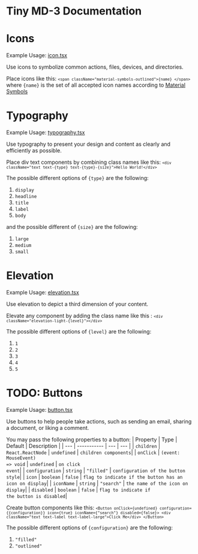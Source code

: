 # Tiny MD-3 Documentation

# Icons
Example Usage: [icon.tsx](https://github.com/highnet/vite-react-ts-md3-components/blob/master/vite-react-ts-md3-components/src/frames/icon.tsx)

Use icons to symbolize common actions, files, devices, and directories.

Place icons like this: <code>`<span className="material-symbols-outlined">{name}
      </span>`</code>
 where <code>{name}</code> is the set of all accepted icon names according to [Material Symbols](https://fonts.google.com/icons)

# Typography

Example Usage: [typography.tsx](https://github.com/highnet/vite-react-ts-md3-components/blob/master/vite-react-ts-md3-components/src/frames/typography.tsx)

Use typography to present your design and content as clearly and efficiently as possible.

Place div text components by combining class names like this: <code>`<div className="text text-{type} text-{type}-{size}">Hello World!</div>`</code>

The possible different options of <code>{type}</code> are the following: 
1. <code>display</code>
2. <code>headline</code>
3. <code>title</code>
4. <code>label</code>
5. <code>body</code>

and the possible different of <code>{size}</code> are the following:
1. <code>large</code>
2. <code>medium</code>
3. <code>small</code>

# Elevation
Example Usage: [elevation.tsx](https://github.com/highnet/vite-react-ts-md3-components/blob/master/vite-react-ts-md3-components/src/frames/elevation.tsx)

Use elevation to depict a third dimension of your content.

Elevate any component by adding the class name like this : <code>`<div className="elevation-light-{level}"></div>`</code>

The possible different options of <code>{level}</code> are the following: 
1. <code>1</code>
2. <code>2</code>
3. <code>3</code>
4. <code>4</code>
5. <code>5</code>

# TODO: Buttons
Example Usage: [button.tsx](https://github.com/highnet/vite-react-ts-md3-components/blob/master/vite-react-ts-md3-components/src/frames/button.tsx)

Use buttons to help people take actions, such as sending an email, sharing a document, or liking a comment.

You may pass the following properties to a button:
| Property | Type |  Default | Description |
| --- | ----------- |  --- | --- |
| <code>children</code> | <code>React.ReactNode</code> |  <code>undefined</code> | <code>children components</code>| 
| <code>onClick</code> | <code>(event: MouseEvent<HTMLButtonElement>) => void</code> |  <code>undefined</code> | <code>on click event</code>| 
| <code>configuration</code> | <code>string</code> |  <code>"filled"</code> | <code>configuration of the button style</code>| 
| <code>icon</code> | <code>boolean</code> |  <code>false</code> | <code>flag to indicate if the button has an icon on display</code>| 
| <code>iconName</code> | <code>string</code> |  <code>"search"</code> | <code>the name of the icon on display</code>| 
| <code>disabled</code> | <code>boolean</code> |  <code>false</code> | <code>flag to indicate if the button is disabled</code>| 
  
Create button components like this:
<code>`<Button onClick={undefined} configuration={{configuration}} icon={true} iconName={"search"} disabled={false}> <div className="text text-label text-label-large">Click Me</div> </Button>`</code>
  
  
The possible different options of <code>{configuration}</code> are the following: 
1. <code>"filled"</code>
2. <code>"outlined"</code>
